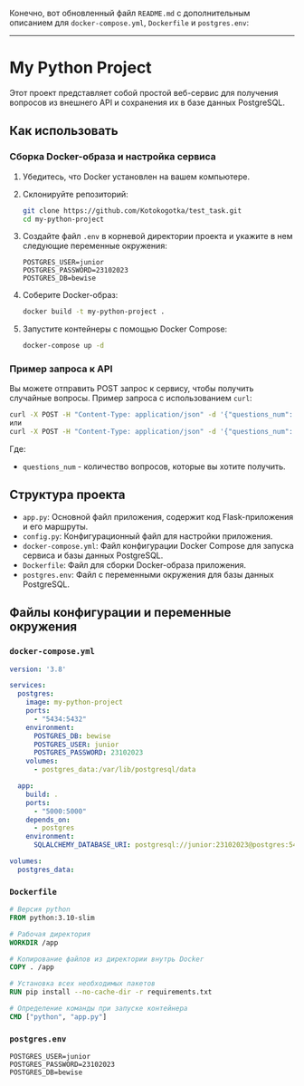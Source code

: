 Конечно, вот обновленный файл `README.md` с дополнительным описанием для `docker-compose.yml`, `Dockerfile` и `postgres.env`:

---

# My Python Project

Этот проект представляет собой простой веб-сервис для получения вопросов из внешнего API и сохранения их в базе данных PostgreSQL.

## Как использовать

### Сборка Docker-образа и настройка сервиса

1. Убедитесь, что Docker установлен на вашем компьютере.

2. Склонируйте репозиторий:
   ```bash
   git clone https://github.com/Kotokogotka/test_task.git
   cd my-python-project
   ```

3. Создайте файл `.env` в корневой директории проекта и укажите в нем следующие переменные окружения:
   ```env
   POSTGRES_USER=junior
   POSTGRES_PASSWORD=23102023
   POSTGRES_DB=bewise
   ```

4. Соберите Docker-образ:
   ```bash
   docker build -t my-python-project .
   ```

5. Запустите контейнеры с помощью Docker Compose:
   ```bash
   docker-compose up -d
   ```

### Пример запроса к API

Вы можете отправить POST запрос к сервису, чтобы получить случайные вопросы. Пример запроса с использованием `curl`:

```bash
curl -X POST -H "Content-Type: application/json" -d '{"questions_num": 3}' http://localhost:5000/api/questions
или
curl -X POST -H "Content-Type: application/json" -d '{"questions_num": 3}'  http://0.0.0.0:5000/api/questions

```

Где:
- `questions_num` - количество вопросов, которые вы хотите получить.

## Структура проекта

- `app.py`: Основной файл приложения, содержит код Flask-приложения и его маршруты.
- `config.py`: Конфигурационный файл для настройки приложения.
- `docker-compose.yml`: Файл конфигурации Docker Compose для запуска сервиса и базы данных PostgreSQL.
- `Dockerfile`: Файл для сборки Docker-образа приложения.
- `postgres.env`: Файл с переменными окружения для базы данных PostgreSQL.

## Файлы конфигурации и переменные окружения

### `docker-compose.yml`

```yaml
version: '3.8'

services:
  postgres:
    image: my-python-project
    ports:
      - "5434:5432"
    environment:
      POSTGRES_DB: bewise
      POSTGRES_USER: junior
      POSTGRES_PASSWORD: 23102023
    volumes:
      - postgres_data:/var/lib/postgresql/data

  app:
    build: .
    ports:
      - "5000:5000"
    depends_on:
      - postgres
    environment:
      SQLALCHEMY_DATABASE_URI: postgresql://junior:23102023@postgres:5434/bewise  # Изменил порт на 5434

volumes:
  postgres_data:

```

### `Dockerfile`

```Dockerfile
# Версия python
FROM python:3.10-slim

# Рабочая директория
WORKDIR /app

# Копирование файлов из директории внутрь Docker
COPY . /app

# Установка всех необходимых пакетов
RUN pip install --no-cache-dir -r requirements.txt

# Определение команды при запуске контейнера
CMD ["python", "app.py"]
```

### `postgres.env`

```env
POSTGRES_USER=junior
POSTGRES_PASSWORD=23102023
POSTGRES_DB=bewise
```

